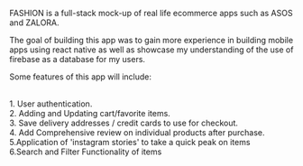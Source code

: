 FASHION is a full-stack mock-up of real life ecommerce apps such as ASOS and ZALORA.<br/>

The goal of building this app was to gain more experience in building mobile apps using react native as well as showcase my understanding of the use of firebase as a database for my users.
<br/>

Some features of this app will include:

<br/>
1. User authentication.
<br/>
2. Adding and Updating cart/favorite items.
<br/>
3. Save delivery addresses / credit cards to use for checkout.
<br/>
4. Add Comprehensive review on individual products after purchase.
<br/>
5.Application of 'instagram stories' to take a quick peak on items
<br/>
6.Search and Filter Functionality of items

